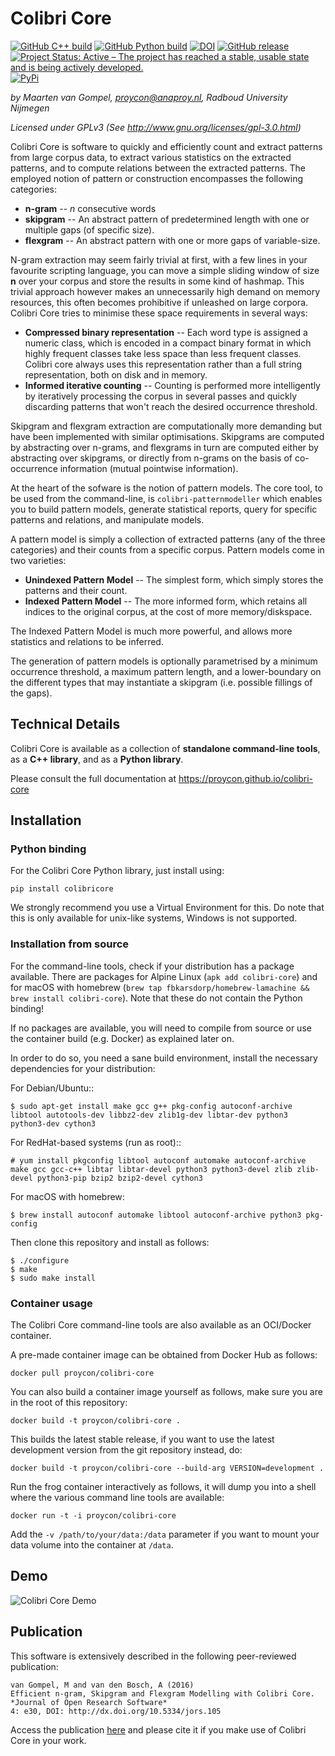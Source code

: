 # Colibri Core

[![GitHub C++ build](https://github.com/proycon/colibri-core/actions/workflows/colibri-core.yml/badge.svg?branch=master)](https://github.com/proycon/colibri-core/actions/)
[![GitHub Python build](https://github.com/proycon/colibri-core/actions/workflows/colibri-core-python.yml/badge.svg?branch=master)](https://github.com/proycon/colibri-core/actions/)
[![DOI](https://zenodo.org/badge/12996232.svg)](https://zenodo.org/badge/latestdoi/12996232)
[![GitHub release](https://img.shields.io/github/release/proycon/colibri-core.svg)](https://GitHub.com/proycon/colibri-core/releases/)
[![Project Status: Active – The project has reached a stable, usable state and is being actively developed.](https://www.repostatus.org/badges/latest/active.svg)](https://www.repostatus.org/#active)
[![PyPi](https://badge.fury.io/py/colibricore.svg)](https://pypi.org/colibricore)

*by Maarten van Gompel, proycon@anaproy.nl, Radboud University Nijmegen*

*Licensed under GPLv3 (See http://www.gnu.org/licenses/gpl-3.0.html)*

Colibri Core is software to quickly and efficiently count and extract patterns
from large corpus data, to extract various statistics on the extracted
patterns, and to compute relations between the extracted patterns. The employed
notion of pattern or construction encompasses the following categories:

* **n-gram** -- *n* consecutive words
* **skipgram** -- An abstract pattern of predetermined length with one or multiple gaps (of specific size).
* **flexgram** -- An abstract pattern with one or more gaps of variable-size.

N-gram extraction may seem fairly trivial at first, with a few lines in your
favourite scripting language, you can move a simple sliding window of size **n**
over your corpus and store the results in some kind of hashmap. This trivial
approach however makes an unnecessarily high demand on memory resources, this
often becomes prohibitive if unleashed on large corpora. Colibri Core tries to
minimise these space requirements in several ways:

* **Compressed binary representation** -- Each word type is assigned a numeric class, which is encoded in a compact binary format in which highly frequent classes take less space than less frequent classes. Colibri core always uses this representation rather than a full string representation, both on disk and in memory.
* **Informed iterative counting** -- Counting is performed more intelligently by iteratively processing the corpus in several passes and quickly discarding patterns that won't reach the desired occurrence threshold.

Skipgram and flexgram extraction are computationally more demanding but have
been implemented with similar optimisations. Skipgrams are computed by
abstracting over n-grams, and flexgrams in turn are computed either by
abstracting over skipgrams, or directly from n-grams on the basis of
co-occurrence information (mutual pointwise information).

At the heart of the sofware is the notion of pattern models. The core tool, to
be used from the command-line, is ``colibri-patternmodeller`` which enables you
to build pattern models, generate statistical reports, query for specific
patterns and relations, and manipulate models.

A pattern model is simply a collection of extracted patterns (any of the three
categories) and their counts from a specific corpus. Pattern models come in two
varieties:

* **Unindexed Pattern Model** -- The simplest form, which simply stores the patterns and their count.
* **Indexed Pattern Model** -- The more informed form, which retains all indices to the original corpus, at the cost of more memory/diskspace.

The Indexed Pattern Model is much more powerful, and allows more statistics and
relations to be inferred.

The generation of pattern models is optionally parametrised by a minimum
occurrence threshold, a maximum pattern length, and a lower-boundary on the
different types that may instantiate a skipgram (i.e. possible fillings of the
gaps).

## Technical Details

Colibri Core is available as a collection of **standalone command-line tools**,
as a **C++ library**, and as a **Python library**.

Please consult the full documentation at <https://proycon.github.io/colibri-core>

## Installation

### Python binding

For the Colibri Core Python library, just install using:

```
pip install colibricore
```

We strongly recommend you use a Virtual Environment for this. Do note that this
is only available for unix-like systems, Windows is not supported.

### Installation from source

For the command-line tools, check if your distribution has a package available.
There are packages for Alpine Linux (`apk add colibri-core`) and for macOS with
homebrew (`brew tap fbkarsdorp/homebrew-lamachine && brew install
colibri-core`). Note that these do not contain the Python binding!

If no packages are available, you will need to compile from source or use the container build (e.g.
Docker) as explained later on.

In order to do so, you need a sane build environment, install the necessary dependencies for your distribution:

For Debian/Ubuntu::

```
$ sudo apt-get install make gcc g++ pkg-config autoconf-archive libtool autotools-dev libbz2-dev zlib1g-dev libtar-dev python3 python3-dev cython3
```

For RedHat-based systems (run as root)::

```
# yum install pkgconfig libtool autoconf automake autoconf-archive make gcc gcc-c++ libtar libtar-devel python3 python3-devel zlib zlib-devel python3-pip bzip2 bzip2-devel cython3
```

For macOS with homebrew:

```
$ brew install autoconf automake libtool autoconf-archive python3 pkg-config
```

Then clone this repository and install as follows:

```
$ ./configure
$ make
$ sudo make install
```

### Container usage

The Colibri Core command-line tools are also available as an OCI/Docker container.

A pre-made container image can be obtained from Docker Hub as follows:

``docker pull proycon/colibri-core``

You can also build a container image yourself as follows, make sure you are in the root of this repository:

``docker build -t proycon/colibri-core .``

This builds the latest stable release, if you want to use the latest development version
from the git repository instead, do:

``docker build -t proycon/colibri-core --build-arg VERSION=development .``

Run the frog container interactively as follows, it will dump you into a shell where the various command line tools are available:

``docker run -t -i proycon/colibri-core``

Add the ``-v /path/to/your/data:/data`` parameter if you want to mount your data volume into the container at `/data`.

## Demo

![Colibri Core Demo](https://raw.githubusercontent.com/CLARIAH/wp3-demos/master/colibri-core.gif)


## Publication

This software is extensively described in the following peer-reviewed publication:

    van Gompel, M and van den Bosch, A (2016)
    Efficient n-gram, Skipgram and Flexgram Modelling with Colibri Core.
    *Journal of Open Research Software*
    4: e30, DOI: http://dx.doi.org/10.5334/jors.105

Access the publication [here](http://dx.doi.org/10.5334/jors.105) and please cite it if you make use of
Colibri Core in your work.
